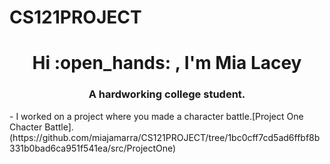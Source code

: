# CS121PROJECT
<h1 align="center"> Hi :open_hands: , I'm Mia Lacey </h1>
<h3 align="center">   A hardworking college student.</h3>
- I worked on a project where you made a character battle.[Project One Chacter Battle].(https://github.com/miajamarra/CS121PROJECT/tree/1bc0cff7cd5ad6ffbf8b331b0bad6ca951f541ea/src/ProjectOne)
